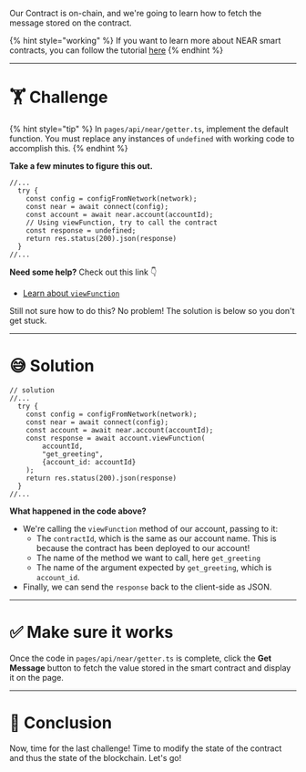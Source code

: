 Our Contract is on-chain, and we're going to learn how to fetch the message stored on the contract.

{% hint style="working" %}
If you want to learn more about NEAR smart contracts, you can follow the tutorial [here](https://learn.figment.io/tutorials/write-and-deploy-a-smart-contract-on-near)
{% endhint %}

---

# 🏋️ Challenge

{% hint style="tip" %}
In `pages/api/near/getter.ts`, implement the default function. You must replace any instances of `undefined` with working code to accomplish this.
{% endhint %}

**Take a few minutes to figure this out.**

```tsx
//...
  try {
    const config = configFromNetwork(network);
    const near = await connect(config);
    const account = await near.account(accountId);
    // Using viewFunction, try to call the contract
    const response = undefined;
    return res.status(200).json(response)
  }
//...
```

**Need some help?** Check out this link 👇

- [Learn about `viewFunction`](https://near.github.io/near-api-js/classes/account.account-1.html#viewfunction)

Still not sure how to do this? No problem! The solution is below so you don't get stuck.

---

# 😅 Solution

```tsx
// solution
//...
  try {
    const config = configFromNetwork(network);
    const near = await connect(config);
    const account = await near.account(accountId);
    const response = await account.viewFunction(
        accountId,
        "get_greeting",
        {account_id: accountId}
    );
    return res.status(200).json(response)
  }
//...
```

**What happened in the code above?**

- We're calling the `viewFunction` method of our account, passing to it:
  - The `contractId`, which is the same as our account name. This is because the contract has been deployed to our account!
  - The name of the method we want to call, here `get_greeting`
  - The name of the argument expected by `get_greeting`, which is `account_id`.
- Finally, we can send the `response` back to the client-side as JSON.

---

# ✅ Make sure it works

Once the code in `pages/api/near/getter.ts` is complete, click the **Get Message** button to fetch the value stored in the smart contract and display it on the page.

---

# 🏁 Conclusion

Now, time for the last challenge! Time to modify the state of the contract and thus the state of the blockchain. Let's go!

